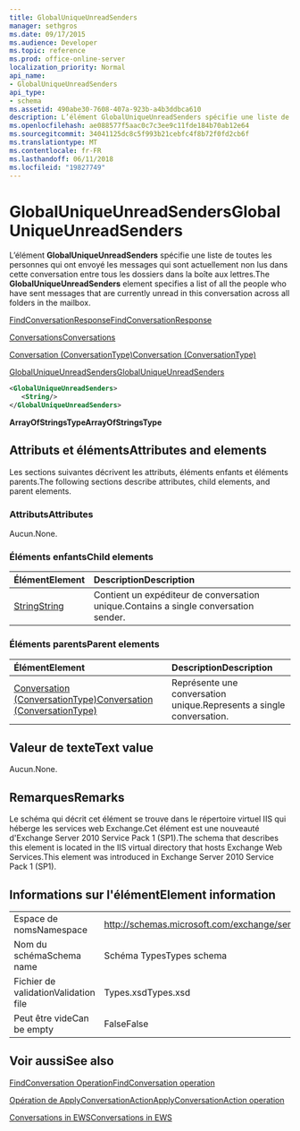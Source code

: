 ```yaml
---
title: GlobalUniqueUnreadSenders
manager: sethgros
ms.date: 09/17/2015
ms.audience: Developer
ms.topic: reference
ms.prod: office-online-server
localization_priority: Normal
api_name:
- GlobalUniqueUnreadSenders
api_type:
- schema
ms.assetid: 490abe30-7608-407a-923b-a4b3ddbca610
description: L’élément GlobalUniqueUnreadSenders spécifie une liste de toutes les personnes qui ont envoyé les messages qui sont actuellement non lus dans cette conversation entre tous les dossiers dans la boîte aux lettres.
ms.openlocfilehash: ae088577f5aac0c7c3ee9c11fde184b70ab12e64
ms.sourcegitcommit: 34041125dc8c5f993b21cebfc4f8b72f0fd2cb6f
ms.translationtype: MT
ms.contentlocale: fr-FR
ms.lasthandoff: 06/11/2018
ms.locfileid: "19827749"
---
```

# <a name="globaluniqueunreadsenders"></a><span data-ttu-id="1c764-103">GlobalUniqueUnreadSenders</span><span class="sxs-lookup"><span data-stu-id="1c764-103">GlobalUniqueUnreadSenders</span></span>

<span data-ttu-id="1c764-104">L’élément **GlobalUniqueUnreadSenders** spécifie une liste de toutes les personnes qui ont envoyé les messages qui sont actuellement non lus dans cette conversation entre tous les dossiers dans la boîte aux lettres.</span><span class="sxs-lookup"><span data-stu-id="1c764-104">The **GlobalUniqueUnreadSenders** element specifies a list of all the people who have sent messages that are currently unread in this conversation across all folders in the mailbox.</span></span> 
  
[<span data-ttu-id="1c764-105">FindConversationResponse</span><span class="sxs-lookup"><span data-stu-id="1c764-105">FindConversationResponse</span></span>](findconversationresponse.md)
  
[<span data-ttu-id="1c764-106">Conversations</span><span class="sxs-lookup"><span data-stu-id="1c764-106">Conversations</span></span>](conversations-ex15websvcsotherref.md)
  
[<span data-ttu-id="1c764-107">Conversation (ConversationType)</span><span class="sxs-lookup"><span data-stu-id="1c764-107">Conversation (ConversationType)</span></span>](conversation-conversationtype.md)
  
[<span data-ttu-id="1c764-108">GlobalUniqueUnreadSenders</span><span class="sxs-lookup"><span data-stu-id="1c764-108">GlobalUniqueUnreadSenders</span></span>](globaluniqueunreadsenders.md)
  
```XML
<GlobalUniqueUnreadSenders>
   <String/>
</GlobalUniqueUnreadSenders>
```

 <span data-ttu-id="1c764-109">**ArrayOfStringsType**</span><span class="sxs-lookup"><span data-stu-id="1c764-109">**ArrayOfStringsType**</span></span>
## <a name="attributes-and-elements"></a><span data-ttu-id="1c764-110">Attributs et éléments</span><span class="sxs-lookup"><span data-stu-id="1c764-110">Attributes and elements</span></span>

<span data-ttu-id="1c764-111">Les sections suivantes décrivent les attributs, éléments enfants et éléments parents.</span><span class="sxs-lookup"><span data-stu-id="1c764-111">The following sections describe attributes, child elements, and parent elements.</span></span>
  
### <a name="attributes"></a><span data-ttu-id="1c764-112">Attributs</span><span class="sxs-lookup"><span data-stu-id="1c764-112">Attributes</span></span>

<span data-ttu-id="1c764-113">Aucun.</span><span class="sxs-lookup"><span data-stu-id="1c764-113">None.</span></span>
  
### <a name="child-elements"></a><span data-ttu-id="1c764-114">Éléments enfants</span><span class="sxs-lookup"><span data-stu-id="1c764-114">Child elements</span></span>

|<span data-ttu-id="1c764-115">**Élément**</span><span class="sxs-lookup"><span data-stu-id="1c764-115">**Element**</span></span>|<span data-ttu-id="1c764-116">**Description**</span><span class="sxs-lookup"><span data-stu-id="1c764-116">**Description**</span></span>|
|:-----|:-----|
|[<span data-ttu-id="1c764-117">String</span><span class="sxs-lookup"><span data-stu-id="1c764-117">String</span></span>](string.md) <br/> |<span data-ttu-id="1c764-118">Contient un expéditeur de conversation unique.</span><span class="sxs-lookup"><span data-stu-id="1c764-118">Contains a single conversation sender.</span></span>  <br/> |
   
### <a name="parent-elements"></a><span data-ttu-id="1c764-119">Éléments parents</span><span class="sxs-lookup"><span data-stu-id="1c764-119">Parent elements</span></span>

|<span data-ttu-id="1c764-120">**Élément**</span><span class="sxs-lookup"><span data-stu-id="1c764-120">**Element**</span></span>|<span data-ttu-id="1c764-121">**Description**</span><span class="sxs-lookup"><span data-stu-id="1c764-121">**Description**</span></span>|
|:-----|:-----|
|[<span data-ttu-id="1c764-122">Conversation (ConversationType)</span><span class="sxs-lookup"><span data-stu-id="1c764-122">Conversation (ConversationType)</span></span>](conversation-conversationtype.md) <br/> |<span data-ttu-id="1c764-123">Représente une conversation unique.</span><span class="sxs-lookup"><span data-stu-id="1c764-123">Represents a single conversation.</span></span>  <br/> |
   
## <a name="text-value"></a><span data-ttu-id="1c764-124">Valeur de texte</span><span class="sxs-lookup"><span data-stu-id="1c764-124">Text value</span></span>

<span data-ttu-id="1c764-125">Aucun.</span><span class="sxs-lookup"><span data-stu-id="1c764-125">None.</span></span>
  
## <a name="remarks"></a><span data-ttu-id="1c764-126">Remarques</span><span class="sxs-lookup"><span data-stu-id="1c764-126">Remarks</span></span>

<span data-ttu-id="1c764-127">Le schéma qui décrit cet élément se trouve dans le répertoire virtuel IIS qui héberge les services web Exchange.Cet élément est une nouveauté d'Exchange Server 2010 Service Pack 1 (SP1).</span><span class="sxs-lookup"><span data-stu-id="1c764-127">The schema that describes this element is located in the IIS virtual directory that hosts Exchange Web Services.This element was introduced in Exchange Server 2010 Service Pack 1 (SP1).</span></span>
  
## <a name="element-information"></a><span data-ttu-id="1c764-128">Informations sur l'élément</span><span class="sxs-lookup"><span data-stu-id="1c764-128">Element information</span></span>

|||
|:-----|:-----|
|<span data-ttu-id="1c764-129">Espace de noms</span><span class="sxs-lookup"><span data-stu-id="1c764-129">Namespace</span></span>  <br/> |http://schemas.microsoft.com/exchange/services/2006/types  <br/> |
|<span data-ttu-id="1c764-130">Nom du schéma</span><span class="sxs-lookup"><span data-stu-id="1c764-130">Schema name</span></span>  <br/> |<span data-ttu-id="1c764-131">Schéma Types</span><span class="sxs-lookup"><span data-stu-id="1c764-131">Types schema</span></span>  <br/> |
|<span data-ttu-id="1c764-132">Fichier de validation</span><span class="sxs-lookup"><span data-stu-id="1c764-132">Validation file</span></span>  <br/> |<span data-ttu-id="1c764-133">Types.xsd</span><span class="sxs-lookup"><span data-stu-id="1c764-133">Types.xsd</span></span>  <br/> |
|<span data-ttu-id="1c764-134">Peut être vide</span><span class="sxs-lookup"><span data-stu-id="1c764-134">Can be empty</span></span>  <br/> |<span data-ttu-id="1c764-135">False</span><span class="sxs-lookup"><span data-stu-id="1c764-135">False</span></span>  <br/> |
   
## <a name="see-also"></a><span data-ttu-id="1c764-136">Voir aussi</span><span class="sxs-lookup"><span data-stu-id="1c764-136">See also</span></span>



[<span data-ttu-id="1c764-137">FindConversation Operation</span><span class="sxs-lookup"><span data-stu-id="1c764-137">FindConversation operation</span></span>](findconversation-operation.md)
  
[<span data-ttu-id="1c764-138">Opération de ApplyConversationAction</span><span class="sxs-lookup"><span data-stu-id="1c764-138">ApplyConversationAction operation</span></span>](applyconversationaction-operation.md)


[<span data-ttu-id="1c764-139">Conversations in EWS</span><span class="sxs-lookup"><span data-stu-id="1c764-139">Conversations in EWS</span></span>](http://msdn.microsoft.com/library/91e64629-db6c-4c94-9dcb-d386232e8467%28Office.15%29.aspx)

